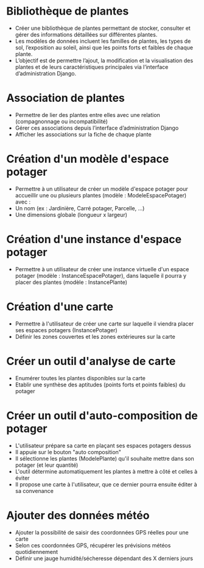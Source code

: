 
# Bibliothèque de plantes

- Créer une bibliothèque de plantes permettant de stocker, consulter et gérer des informations détaillées sur différentes plantes.  
- Les modèles de données incluent les familles de plantes, les types de sol, l’exposition au soleil, ainsi que les points forts et faibles de chaque plante.  
- L’objectif est de permettre l’ajout, la modification et la visualisation des plantes et de leurs caractéristiques principales via l’interface d’administration Django.


# Association de plantes

- Permettre de lier des plantes entre elles avec une relation (compagnonnage ou incompatibilité)
- Gérer ces associations depuis l’interface d’administration Django
- Afficher les associations sur la fiche de chaque plante


# Création d'un modèle d'espace potager 

- Permettre à un utilisateur de créer un modèle d'espace potager pour accueillir une ou plusieurs plantes (modèle : ModeleEspacePotager) avec :
 - Un nom (ex : Jardinière, Carré potager, Parcelle, ...)
 - Une dimensions globale (longueur x largeur)


# Création d'une instance d'espace potager

- Permettre à un utilisateur de créer une instance virtuelle d'un espace potager (modèle : InstanceEspacePotager), dans laquelle il pourra y placer des plantes (modèle : InstancePlante)


# Création d'une carte

- Permettre à l'utilisateur de créer une carte sur laquelle il viendra placer ses espaces potagers (InstancePotager)
- Définir les zones couvertes et les zones extérieures sur la carte

# Créer un outil d'analyse de carte

- Enumérer toutes les plantes disponibles sur la carte
- Etablir une synthèse des aptitudes (points forts et points faibles) du potager


# Créer un outil d'auto-composition de potager

- L'utilisateur prépare sa carte en plaçant ses espaces potagers dessus
- Il appuie sur le bouton "auto composition"
- Il sélectionne les plantes (ModelePlante) qu'il souhaite mettre dans son potager (et leur quantité)
- L'outil détermine automatiquement les plantes à mettre à côté et celles à éviter
- Il propose une carte à l'utilisateur, que ce dernier pourra ensuite éditer à sa convenance


# Ajouter des données météo

- Ajouter la possibilité de saisir des coordonnées GPS réelles pour une carte
- Selon ces coordonnées GPS, récupérer les prévisions météos quotidiennement
- Définir une jauge humidité/sécheresse dépendant des X derniers jours
 